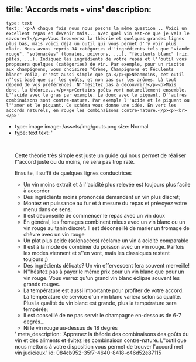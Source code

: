 title: 'Accords mets - vins'
description:
  -
    type: text
    text: '<p>A chaque fois nous nous posons la même question .. Voici un excellent repas en devenir mais... avec quel vin est-ce que je vais le savourer?</p><p>Vous trouverez la théorie et quelques grandes lignes plus bas, mais voici déjà un outil qui vous permet d''y voir plus clair. Nous avons repris 34 catégories d''ingrédients tels que "viande rouge", "solonacées" (tomates, poivrons, ...), "féculents blanc" (riz, pâtes, ...). Indiquez les ingrédients de votre repas et l''outil vous proposera quelques (catégories) de vin. Par exemple, pour un risotto aux champignons, vous choisirez "Crème, Champignons et Féculents blanc" Voilà, c''est aussi simple que ça.</p><p>Néanmoins, cet outil n''est basé que sur les goûts, et non pas sur les arômes. Là tout dépend de vos préférences. N''hésitez pas à découvrir!</p><p>Mais donc, la théorie...</p><p>Certains goûts vont naturellement ensemble. L''acide avec le gras par exemple. Le doux avec le piquant. D''autres combinaisons sont contre-nature. Par exemple l''acide et le piquant ou l''amer et le piquant. Ce schéma vous donne une idée. En vert les accords naturels, en rouge les combinaisons contre-nature.</p><p><br></p>'
  -
    type: image
    image: /assets/img/gouts.png
    size: Normal
  -
    type: text
    text: '<p><br></p><p>Cette théorie très simple est juste un guide qui nous permet de réaliser l''accord juste ou du moins, ne sera pas trop raté.</p><p>Ensuite, il suffit de quelques lignes conductrices</p><ul><li>Un vin moins extrait et à l''acidité plus relevée est toujours plus facile à accorder</li><li>Des&nbsp;ingrédients&nbsp;moins&nbsp;prononcés&nbsp;demandent&nbsp;un vin plus&nbsp;discret;<br></li><li>Montez en puissance au fur et à mesure du repas et prévoyez votre menu dans ce sens;</li><li>Il est déconseillé de commencer le repas avec un vin doux</li><li>En général, les fromages combinent mieux avec un vin blanc ou un vin rouge au tanin discret. Il est déconseillé de marier un fromage de chèvre avec un vin rouge<br></li><li>Un plat plus acide (solonacées) réclame un vin à acidité comparable<br></li><li>Il est à la mode de combiner du poisson avec un vin rouge. Parfois les modes viennent et s''en vont, mais les classiques restent toujours ;)</li><li>Des ingrédients délicats? Un vin effervescent fera souvent merveille!</li><li>N''hésitez pas à payer le même prix pour un vin blanc que pour un vin rouge. Vous verrez qu'un grand vin blanc éclipse souvent les grands rouges.</li><li>La température est aussi importante pour profiter de votre accord. La température de service d'un vin blanc variera selon sa qualité. Plus la qualité du vin blanc est grande, plus la température sera tempérée;</li><li>Il est conseillé de ne pas servir le champagne en-dessous de 6-7 degrés...</li><li>Ni le vin rouge au-dessus de 18 degrés</li></ul>'
meta_description: 'Apprenez la théorie des combinaisons des goûts du vin et des aliments et évitez les combinaison contre-nature. L''outil que nous mettons à votre disposition vous permet de trouver l'accord met vin judicieux.'
id: 084cb952-35f7-4640-8418-c46d52e87115
